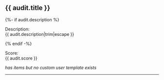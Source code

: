 ## {{ audit.title }}

{%- if audit.description %}

Description:<br>
{{ audit.description|trim|escape }}

{% endif -%}


Score:<br>
{{ audit.score }}
<br>

_has items but no custom user template exists_

---
<br>